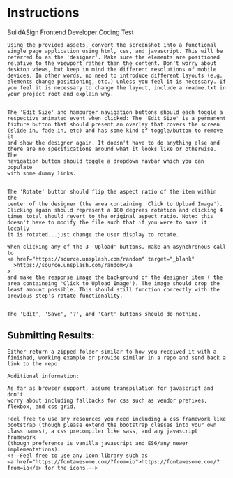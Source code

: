 # Instructions

BuildASign Frontend Developer Coding Test

    Using the provided assets, convert the screenshot into a functional
    single page application using html, css, and javascript. This will be
    referred to as the 'designer'. Make sure the elements are positioned
    relative to the viewport rather than the content. Don't worry about
    desktop views, but keep in mind the different resolutions of mobile
    devices. In other words, no need to introduce different layouts (e.g.
    elements change positioning, etc.) unless you feel it is necessary. If
    you feel it is necessary to change the layout, include a readme.txt in
    your project root and explain why.


    The 'Edit Size' and hamburger navigation buttons should each toggle a
    respective animated event when clicked: The 'Edit Size' is a permanent
    fixture button that should present an overlay that covers the screen
    (slide in, fade in, etc) and has some kind of toggle/button to remove it
    and show the designer again. It doesn't have to do anything else and
    there are no specifications around what it looks like or otherwise. The
    navigation button should toggle a dropdown navbar which you can populate
    with some dummy links.


    The 'Rotate' button should flip the aspect ratio of the item within the
    center of the designer (the area containing 'Click to Upload Image').
    Clicking again should represent a 180 degrees rotation and clicking 4
    times total should revert to the original aspect ratio. Note: this
    doesn't have to modify the file such that if you were to save it locally
    it is rotated...just change the user display to rotate.

    When clicking any of the 3 'Upload' buttons, make an asynchronous call
    to
    <a href="https://source.unsplash.com/random" target="_blank"
      >https://source.unsplash.com/random</a
    >
    and make the response image the background of the designer item ( the
    area containeing 'Click to Upload Image'). The image should crop the
    least amount possible. This should still function correctly with the
    previous step's rotate functionality.


    The 'Edit', 'Save', '?', and 'Cart' buttons should do nothing.

## Submitting Results:

    Either return a zipped folder similar to how you received it with a
    finished, working example or provide similar in a repo and send back a
    link to the repo.

    Additional information:

    As far as browser support, assume transpilation for javascript and don't
    worry about including fallbacks for css such as vendor prefixes,
    flexbox, and css-grid.

    Feel free to use any resources you need including a css framework like
    bootstrap (though please extend the bootstrap classes into your own
    class names), a css precompiler like sass, and any javascript framework
    (though preference is vanilla javascript and ES6/any newer
    implementations).
    <!--Feel free to use any icon library such as
    <a href="https://fontawesome.com/?from=io">https://fontawesome.com/?from=io</a> for the icons.-->
